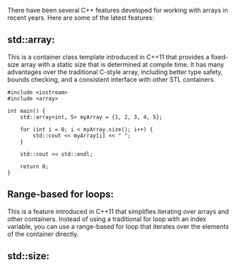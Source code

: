 There have been several C++ features developed for working with arrays in recent years. 
Here are some of the latest features:

## std::array:
This is a container class template introduced in C++11 that provides a fixed-size array with a static size that is determined at compile time. It has many advantages over the traditional C-style array, including better type safety, bounds checking, and a consistent interface with other STL containers.

```
#include <iostream>
#include <array>

int main() {
    std::array<int, 5> myArray = {1, 2, 3, 4, 5};

    for (int i = 0; i < myArray.size(); i++) {
        std::cout << myArray[i] << " ";
    }

    std::cout << std::endl;

    return 0;
}
```


## Range-based for loops: 
This is a feature introduced in C++11 that simplifies iterating over arrays and other containers. Instead of using a traditional for loop with an index variable, you can use a range-based for loop that iterates over the elements of the container directly.

## std::size:
